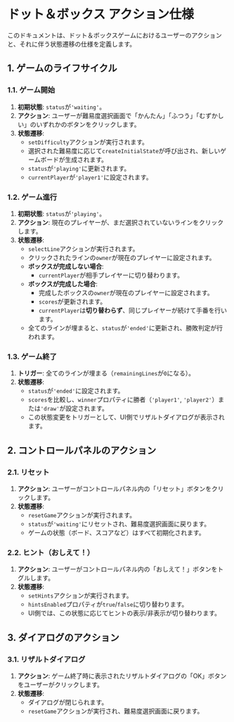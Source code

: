 # ドット＆ボックス アクション仕様

このドキュメントは、ドット＆ボックスゲームにおけるユーザーのアクションと、それに伴う状態遷移の仕様を定義します。

## 1. ゲームのライフサイクル

### 1.1. ゲーム開始

1.  **初期状態**: `status`が`'waiting'`。
2.  **アクション**: ユーザーが難易度選択画面で「かんたん」「ふつう」「むずかしい」のいずれかのボタンをクリックします。
3.  **状態遷移**:
    -   `setDifficulty`アクションが実行されます。
    -   選択された難易度に応じて`createInitialState`が呼び出され、新しいゲームボードが生成されます。
    -   `status`が`'playing'`に更新されます。
    -   `currentPlayer`が`'player1'`に設定されます。

### 1.2. ゲーム進行

1.  **初期状態**: `status`が`'playing'`。
2.  **アクション**: 現在のプレイヤーが、まだ選択されていないラインをクリックします。
3.  **状態遷移**:
    -   `selectLine`アクションが実行されます。
    -   クリックされたラインの`owner`が現在のプレイヤーに設定されます。
    -   **ボックスが完成しない場合**:
        -   `currentPlayer`が相手プレイヤーに切り替わります。
    -   **ボックスが完成した場合**:
        -   完成したボックスの`owner`が現在のプレイヤーに設定されます。
        -   `scores`が更新されます。
        -   `currentPlayer`は**切り替わらず**、同じプレイヤーが続けて手番を行います。
    -   全てのラインが埋まると、`status`が`'ended'`に更新され、勝敗判定が行われます。

### 1.3. ゲーム終了

1.  **トリガー**: 全てのラインが埋まる（`remainingLines`が`0`になる）。
2.  **状態遷移**:
    -   `status`が`'ended'`に設定されます。
    -   `scores`を比較し、`winner`プロパティに勝者（`'player1'`, `'player2'`）または`'draw'`が設定されます。
    -   この状態変更をトリガーとして、UI側でリザルトダイアログが表示されます。

## 2. コントロールパネルのアクション

### 2.1. リセット

1.  **アクション**: ユーザーがコントロールパネル内の「リセット」ボタンをクリックします。
2.  **状態遷移**:
    -   `resetGame`アクションが実行されます。
    -   `status`が`'waiting'`にリセットされ、難易度選択画面に戻ります。
    -   ゲームの状態（ボード、スコアなど）はすべて初期化されます。

### 2.2. ヒント（おしえて！）

1.  **アクション**: ユーザーがコントロールパネル内の「おしえて！」ボタンをトグルします。
2.  **状態遷移**:
    -   `setHints`アクションが実行されます。
    -   `hintsEnabled`プロパティが`true`/`false`に切り替わります。
    -   UI側では、この状態に応じてヒントの表示/非表示が切り替わります。

## 3. ダイアログのアクション

### 3.1. リザルトダイアログ

1.  **アクション**: ゲーム終了時に表示されたリザルトダイアログの「OK」ボタンをユーザーがクリックします。
2.  **状態遷移**:
    -   ダイアログが閉じられます。
    -   `resetGame`アクションが実行され、難易度選択画面に戻ります。